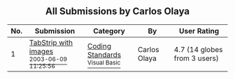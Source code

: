 ﻿<div align="center">

## All Submissions by Carlos Olaya

</div>

No.  | Submission | Category | By   | User Rating
---- | ---------- | -------- | ---- | -----------
1 | [TabStrip with images<br /><sup>2003-06-09 11:25:56</sup>](https://github.com/Planet-Source-Code/carlos-olaya-tabstrip-with-images__1-47553) | [Coding Standards<br /><sup>Visual Basic</sup>](../ByCategory/coding-standards__1-43.md) | Carlos Olaya | 4.7 (14 globes from 3 users)
